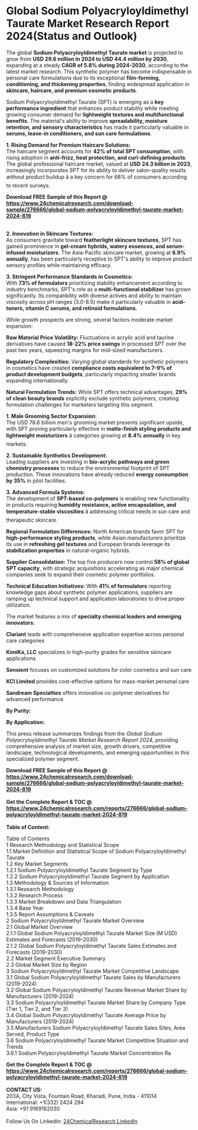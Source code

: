 <h1>Global Sodium Polyacryloyldimethyl Taurate Market Research Report 2024(Status and Outlook)</h1><p>The global <strong>Sodium Polyacryloyldimethyl Taurate market</strong> is projected to grow from <strong>USD 29.6 million in 2024 to USD 44.4 million by 2030</strong>, expanding at a steady <strong>CAGR of 5.8% during 2024-2030</strong>, according to the latest market research. This synthetic polymer has become indispensable in personal care formulations due to its exceptional <strong>film-forming, conditioning, and thickening properties</strong>, finding widespread application in <strong>skincare, haircare, and premium cosmetic products</strong>.</p><p>Sodium Polyacryloyldimethyl Taurate (SPT) is emerging as a <strong>key performance ingredient</strong> that enhances product stability while meeting growing consumer demand for <strong>lightweight textures and multifunctional benefits</strong>. The material's ability to improve <strong>spreadability, moisture retention, and sensory characteristics</strong> has made it particularly valuable in <strong>serums, leave-in conditioners, and sun care formulations</strong>.</p><p><strong>1. Rising Demand for Premium Haircare Solutions:</strong><br>
The haircare segment accounts for <strong>42% of total SPT consumption</strong>, with rising adoption in <strong>anti-frizz, heat protection, and curl-defining products</strong>. The global professional haircare market, valued at <strong>USD 24.3 billion in 2023</strong>, increasingly incorporates SPT for its ability to deliver salon-quality results without product buildup â a key concern for 68% of consumers according to recent surveys.</p><div><b>Download FREE Sample of this Report @ 
            <a href="https://www.24chemicalresearch.com/download-sample/276666/global-sodium-polyacryloyldimethyl-taurate-market-2024-819">
            https://www.24chemicalresearch.com/download-sample/276666/global-sodium-polyacryloyldimethyl-taurate-market-2024-819</a></b></div><br><p><strong>2. Innovation in Skincare Textures:</strong><br>
As consumers gravitate toward <strong>featherlight skincare textures</strong>, SPT has gained prominence in <strong>gel-cream hybrids, watery essences, and serum-infused moisturizers</strong>. The Asia-Pacific skincare market, growing at <strong>6.9% annually</strong>, has been particularly receptive to SPT's ability to improve product sensory profiles while maintaining efficacy.</p><p><strong>3. Stringent Performance Standards in Cosmetics:</strong><br>
With <strong>73% of formulators</strong> prioritizing stability enhancement according to industry benchmarks, SPT's role as a <strong>multi-functional stabilizer</strong> has grown significantly. Its compatibility with diverse actives and ability to maintain viscosity across pH ranges (3.0-8.5) make it particularly valuable in <strong>acid-toners, vitamin C serums, and retinoid formulations</strong>.</p><p>While growth prospects are strong, several factors moderate market expansion:</p><p><strong>Raw Material Price Volatility:</strong> Fluctuations in acrylic acid and taurine derivatives have caused <strong>18-22% price swings</strong> in processed SPT over the past two years, squeezing margins for mid-sized manufacturers.</p><p><strong>Regulatory Complexities:</strong> Varying global standards for synthetic polymers in cosmetics have created <strong>compliance costs equivalent to 7-9% of product development budgets</strong>, particularly impacting smaller brands expanding internationally.</p><p><strong>Natural Formulation Trends:</strong> While SPT offers technical advantages, <strong>29% of clean beauty brands</strong> explicitly exclude synthetic polymers, creating formulation challenges for marketers targeting this segment.</p><p><strong>1. Male Grooming Sector Expansion:</strong><br>
The USD 78.6 billion men's grooming market presents significant upside, with SPT proving particularly effective in <strong>matte-finish styling products and lightweight moisturizers</strong> â categories growing at <strong>8.4% annually</strong> in key markets.</p><p><strong>2. Sustainable Synthetics Development:</strong><br>
Leading suppliers are investing in <strong>bio-acrylic pathways and green chemistry processes</strong> to reduce the environmental footprint of SPT production. These innovations have already reduced <strong>energy consumption by 35%</strong> in pilot facilities.</p><p><strong>3. Advanced Formula Systems:</strong><br>
The development of <strong>SPT-based co-polymers</strong> is enabling new functionality in products requiring <strong>humidity resistance, active encapsulation, and temperature-stable viscosities</strong> â addressing critical needs in sun care and therapeutic skincare.</p><p><strong>Regional Formulation Differences:</strong> North American brands favor SPT for <strong>high-performance styling products</strong>, while Asian manufacturers prioritize its use in <strong>refreshing gel textures</strong> and European brands leverage its <strong>stabilization properties</strong> in natural-organic hybrids.</p><p><strong>Supplier Consolidation:</strong> The top five producers now control <strong>58% of global SPT capacity</strong>, with strategic acquisitions accelerating as major chemical companies seek to expand their cosmetic polymer portfolios.</p><p><strong>Technical Education Initiatives:</strong> With <strong>41% of formulators</strong> reporting knowledge gaps about synthetic polymer applications, suppliers are ramping up technical support and application laboratories to drive proper utilization.</p><p>The market features a mix of <strong>specialty chemical leaders and emerging innovators</strong>:</p><p><strong>Clariant</strong> leads with comprehensive application expertise across personal care categories</p><p><strong>KimiKa, LLC</strong> specializes in high-purity grades for sensitive skincare applications</p><p><strong>Sensient</strong> focuses on customized solutions for color cosmetics and sun care</p><p><strong>KCI Limited</strong> provides cost-effective options for mass-market personal care</p><p><strong>Sandream Specialties</strong> offers innovative co-polymer derivatives for advanced performance</p><p><strong>By Purity:</strong></p><p><strong>By Application:</strong></p><p>This press release summarizes findings from the <em>Global Sodium Polyacryloyldimethyl Taurate Market Research Report 2024</em>, providing comprehensive analysis of market size, growth drivers, competitive landscape, technological developments, and emerging opportunities in this specialized polymer segment.</p><div><b>Download FREE Sample of this Report @ 
            <a href="https://www.24chemicalresearch.com/download-sample/276666/global-sodium-polyacryloyldimethyl-taurate-market-2024-819">
            https://www.24chemicalresearch.com/download-sample/276666/global-sodium-polyacryloyldimethyl-taurate-market-2024-819</a></b></div><br><div><b>Get the Complete Report & TOC @ 
            <a href="https://www.24chemicalresearch.com/reports/276666/global-sodium-polyacryloyldimethyl-taurate-market-2024-819">
            https://www.24chemicalresearch.com/reports/276666/global-sodium-polyacryloyldimethyl-taurate-market-2024-819</a></b></div><br>
            <b>Table of Content:</b><p>Table of Contents<br />
1 Research Methodology and Statistical Scope<br />
1.1 Market Definition and Statistical Scope of Sodium Polyacryloyldimethyl Taurate<br />
1.2 Key Market Segments<br />
1.2.1 Sodium Polyacryloyldimethyl Taurate Segment by Type<br />
1.2.2 Sodium Polyacryloyldimethyl Taurate Segment by Application<br />
1.3 Methodology & Sources of Information<br />
1.3.1 Research Methodology<br />
1.3.2 Research Process<br />
1.3.3 Market Breakdown and Data Triangulation<br />
1.3.4 Base Year<br />
1.3.5 Report Assumptions & Caveats<br />
2 Sodium Polyacryloyldimethyl Taurate Market Overview<br />
2.1 Global Market Overview<br />
2.1.1 Global Sodium Polyacryloyldimethyl Taurate Market Size (M USD) Estimates and Forecasts (2019-2030)<br />
2.1.2 Global Sodium Polyacryloyldimethyl Taurate Sales Estimates and Forecasts (2019-2030)<br />
2.2 Market Segment Executive Summary<br />
2.3 Global Market Size by Region<br />
3 Sodium Polyacryloyldimethyl Taurate Market Competitive Landscape<br />
3.1 Global Sodium Polyacryloyldimethyl Taurate Sales by Manufacturers (2019-2024)<br />
3.2 Global Sodium Polyacryloyldimethyl Taurate Revenue Market Share by Manufacturers (2019-2024)<br />
3.3 Sodium Polyacryloyldimethyl Taurate Market Share by Company Type (Tier 1, Tier 2, and Tier 3)<br />
3.4 Global Sodium Polyacryloyldimethyl Taurate Average Price by Manufacturers (2019-2024)<br />
3.5 Manufacturers Sodium Polyacryloyldimethyl Taurate Sales Sites, Area Served, Product Type<br />
3.6 Sodium Polyacryloyldimethyl Taurate Market Competitive Situation and Trends<br />
3.6.1 Sodium Polyacryloyldimethyl Taurate Market Concentration Ra</p><div><b>Get the Complete Report & TOC @ 
            <a href="https://www.24chemicalresearch.com/reports/276666/global-sodium-polyacryloyldimethyl-taurate-market-2024-819">
            https://www.24chemicalresearch.com/reports/276666/global-sodium-polyacryloyldimethyl-taurate-market-2024-819</a></b></div><br><b>CONTACT US:</b><br>
            203A, City Vista, Fountain Road, Kharadi, Pune, India - 411014<br>
            International: +1(332) 2424 294<br>
            Asia: +91 9169162030 <br><br>
            Follow Us On LinkedIn: <a href="https://www.linkedin.com/company/24chemicalresearch/">24ChemicalResearch LinkedIn</a>